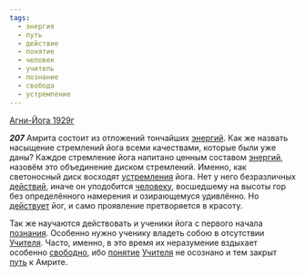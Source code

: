 ```yaml
---
tags:
  - энергия
  - путь
  - действие
  - понятие
  - человек
  - учитель
  - познание
  - свобода
  - устремление
---
```


[Агни-Йога 1929г](https://127.0.0.1:4002/agni/1929)

___207___
Амрита состоит из отложений тончайших [энергий](../../../tags/#энергия). Как же назвать насыщение стремлений йога всеми качествами, которые были уже даны? Каждое стремление йога напитано ценным составом [энергий](../../../tags/#энергия), назовём это объединение диском стремлений. Именно, как светоносный диск восходят [устремления](../../../tags/#устремление) йога. Нет у него безразличных [действий](../../../tags/#действие), иначе он уподобится [человеку](../../../tags/#человек), восшедшему на высоты гор без определённого намерения и озирающемуся удивлённо. Но [действует](../../../tags/#действие) йог, и само проявление претворяется в красоту.   

Так же научаются действовать и ученики йога с первого начала [познания](../../../tags/#познание). Особенно нужно ученику владеть собою в отсутствии [Учителя](../../../tags/#учитель). Часто, именно, в это время их неразумение вздыхает особенно [свободно](../../../tags/#свобода), ибо [понятие](../../../tags/#понятие) [Учителя](../../../tags/#учитель) не осознано и тем закрыт [путь](../../../tags/#путь) к Амрите.